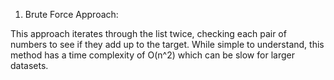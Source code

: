 1. Brute Force Approach:

This approach iterates through the list twice, checking each pair of numbers to see if they add up to the target. 
While simple to understand, this method has a time complexity of O(n^2) which can be slow for larger datasets.
